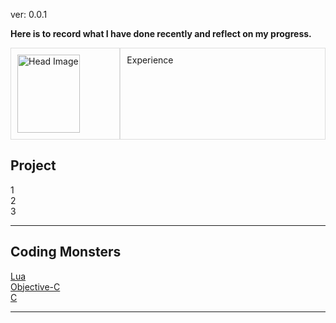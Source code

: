 ver: 0.0.1

**Here is to record what I have done recently and reflect on my progress.**



<div style="display: flex; gap: 0px;">
  <div style="flex: 1; border: 1px solid #ddd; padding: 10px;">
    <img src="{{ '/assets/images/6ee9e6076eff1dd73be0938a1a734495.jpg' | relative_url }}" 
         alt="Head Image"
         width="100"
         height="125">
  </div>
  <div style="flex: 2; border: 1px solid #ddd; padding: 10px;">
    Experience<br>
    
  </div>
</div>



## Project
1<br>
2<br>
3<br>

- - -
## Coding Monsters

[Lua](https://hackmd.io/@RFmjxcNAR4qh4i-ie-w4RA/Sk__ne9Sgl)<br>
[Objective-C](https://hackmd.io/@RFmjxcNAR4qh4i-ie-w4RA/r1qreZcSgx)<br>
[C](https://hackmd.io/@RFmjxcNAR4qh4i-ie-w4RA/HJ2UeW5rle)<br>

- - -

